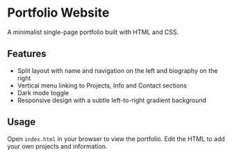 # Portfolio Website

A minimalist single-page portfolio built with HTML and CSS.

## Features

- Split layout with name and navigation on the left and biography on the right
- Vertical menu linking to Projects, Info and Contact sections
- Dark mode toggle
- Responsive design with a subtle left-to-right gradient background

## Usage

Open `index.html` in your browser to view the portfolio. Edit the HTML to add your
own projects and information.
